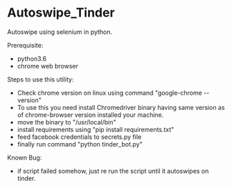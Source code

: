 # Autoswipe_Tinder
Autoswipe using selenium in python.

Prerequisite:
- python3.6
- chrome web browser

Steps to use this utility:

- Check chrome version on linux using command "google-chrome --version"
- To use this  you need install Chromedriver binary having same version as of chrome-browser version installed your machine.
- move the  binary to "/usr/local/bin"
- install requirements using "pip install requirements.txt"
- feed facebook credentials to secrets.py file
- finally run command "python tinder_bot.py"

Known Bug:
- if script failed somehow, just re run the script until it autoswipes on tinder.
